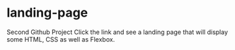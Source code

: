 # landing-page
Second Github Project
Click the link and see a landing page that will display some HTML, CSS as well as Flexbox.
